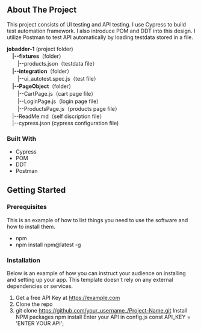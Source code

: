 ## About The Project
This project consists of UI testing and API testing. I use Cypress to build test automation framework. I also introduce POM and DDT into this design. I utilize Postman to test API automatically by loading testdata stored in a file.

__jobadder-1__ (project folder) <br/>
&ensp;&ensp;__|--fixtures__（folder）<br/>
&ensp;&ensp;&ensp;&ensp;|--products.json（testdata file）<br/>
&ensp;&ensp;__|--integration__（folder）<br/>
&ensp;&ensp;&ensp;&ensp;|--ui_autotest.spec.js（test file）<br/>
&ensp;&ensp;__|--PageObject__（folder）<br/>
&ensp;&ensp;&ensp;&ensp;|--CartPage.js（cart page file）<br/>
&ensp;&ensp;&ensp;&ensp;|--LoginPage.js（login page file）<br/>
&ensp;&ensp;&ensp;&ensp;|--ProductsPage.js（products page file）<br/>
&ensp;&ensp;|--ReadMe.md（self discription file）<br/>
&ensp;&ensp;|--cypress.json (cypress configuration file)

### Built With
* Cypress
* POM
* DDT
* Postman

## Getting Started


### Prerequisites
This is an example of how to list things you need to use the software and how to install them.

* npm
* npm install npm@latest -g
### Installation
Below is an example of how you can instruct your audience on installing and setting up your app. This template doesn't rely on any external dependencies or services.

1. Get a free API Key at https://example.com
2. Clone the repo
3. git clone https://github.com/your_username_/Project-Name.git
Install NPM packages
npm install
Enter your API in config.js
const API_KEY = 'ENTER YOUR API';

